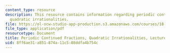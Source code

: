 ```yaml
---
content_type: resource
description: This resource contains information regarding periodic continued fractions,
  quadratic irrationalities.
file: https://ol-ocw-studio-app-production.s3.amazonaws.com/courses/18-781-theory-of-numbers-spring-2012/8ff6ae31a851874a11c508ddfa4b754c_MIT18_781S12_lec20.pdf
file_type: application/pdf
resourcetype: Document
title: Periodic Continued Fractions, Quadratic Irrationalities, Lecture 20 Notes
uid: 8ff6ae31-a851-874a-11c5-08ddfa4b754c
---
```

